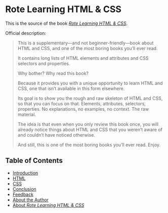 # Rote Learning HTML & CSS

This is the source of the book [_Rote Learning HTML & CSS_](https://meiert.com/blog/rote-learning-html-and-css/).

Official description:

> This is a supplementary—and not beginner-friendly—book about HTML and CSS, and one of the most boring books you’ll ever read.
>
> It contains long lists of HTML elements and attributes and CSS selectors and properties.
>
> Why bother? Why read this book?
>
> Because it provides you with a unique opportunity to learn HTML and CSS, one that isn’t available in this form elsewhere.
>
> Its goal is to show you the rough and raw skeleton of HTML and CSS, so that you can focus on that. Elements, attributes, selectors, properties. No explanations, no examples, no context. The raw material.
>
> The idea is that even when you only review this book once, you will already notice things about HTML and CSS that you weren’t aware of and couldn’t have noticed otherwise.
>
> And still, this is one of the most boring books you’ll ever read. Enjoy.

## Table of Contents

* [Introduction](manuscript/intro.md)
* [HTML](manuscript/html.md)
* [CSS](manuscript/css.md)
* [Conclusion](manuscript/outro.md)
* [Feedback](manuscript/feedback.md)
* [About the Author](manuscript/author.md)
* [About _Rote Learning HTML & CSS_](manuscript/book.md)